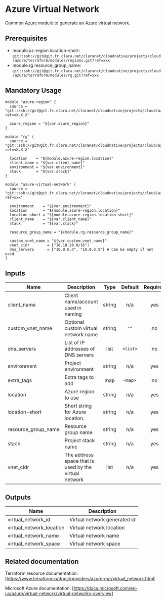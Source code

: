 # Azure Virtual Network

Common Azure module to generate an Azure virtual network.

## Prerequisites

* module.az-region.location-short: `git::ssh://git@git.fr.clara.net/claranet/cloudnative/projects/cloud/azure/terraform/modules/regions.git?ref=xxx`
* module.rg.resource_group_name: `git::ssh://git@git.fr.clara.net/claranet/cloudnative/projects/cloud/azure/terraform/modules/rg.git?ref=xxx`

## Mandatory Usage

```shell
module "azure-region" {
  source = "git::ssh://git@git.fr.clara.net/claranet/cloudnative/projects/cloud/azure/terraform/modules/regions.git?ref=vX.X.X"

  azure_region = "${var.azure_region}"
}

module "rg" {
  source = "git::ssh://git@git.fr.clara.net/claranet/cloudnative/projects/cloud/azure/terraform/modules/rg.git?ref=vX.X.X"

  location    = "${module.azure-region.location}"
  client_name = "${var.client_name}"
  environment = "${var.environment}"
  stack       = "${var.stack}"
}

module "azure-virtual-network" {
  source = "git::ssh://git@git.fr.clara.net/claranet/cloudnative/projects/cloud/azure/terraform/modules/vnet.git?ref=xxx"

  environment    = "${var.environment}"
  location       = "${module.azure-region.location}"
  location-short = "${module.azure-region.location-short}"
  client_name    = "${var.client_name}"
  stack          = "${var.stack}"

  resource_group_name = "${module.rg.resource_group_name}"

  custom_vnet_name = "${var.custom_vnet_name}"
  vnet_cidr        = ["10.10.20.0/16"]
  dns_servers      = ["10.0.0.4", "10.0.0.5"] # Can be empty if not used
}
```

## Inputs

| Name | Description | Type | Default | Required |
|------|-------------|:----:|:-----:|:-----:|
| client\_name | Client name/account used in naming | string | n/a | yes |
| custom\_vnet\_name | Optional custom virtual network name | string | `""` | no |
| dns\_servers | List of IP addresses of DNS servers | list | `<list>` | no |
| environment | Project environment | string | n/a | yes |
| extra\_tags | Extra tags to add | map | `<map>` | no |
| location | Azure region to use | string | n/a | yes |
| location-short | Short string for Azure location. | string | n/a | yes |
| resource\_group\_name | Resource group name | string | n/a | yes |
| stack | Project stack name | string | n/a | yes |
| vnet\_cidr | The address space that is used by the virtual network | list | n/a | yes |

## Outputs

| Name | Description |
|------|-------------|
| virtual_network_id | Virtual network generated id |
| virtual_network_location | Virtual network location |
| virtual_network_name | Virtual network name |
| virtual\_network\_space | Virtual network space |

## Related documentation

Terraform resource documentation: [https://www.terraform.io/docs/providers/azurerm/r/virtual_network.html]

Microsoft Azure documentation: [https://docs.microsoft.com/en-us/azure/virtual-network/virtual-networks-overview]
